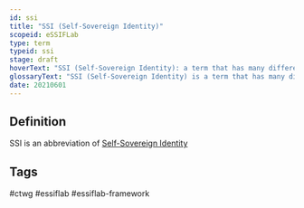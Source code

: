```yaml
---
id: ssi
title: "SSI (Self-Sovereign Identity)"
scopeid: eSSIFLab
type: term
typeid: ssi
stage: draft
hoverText: "SSI (Self-Sovereign Identity): a term that has many different interpretations, and that we use to refer to concepts/ideas, architectures, processes and technologies that aim to support (autonomous) Parties as they negotiate and execute electronic Transactions with one another."
glossaryText: "SSI (Self-Sovereign Identity) is a term that has many different interpretations, and that we use to refer to concepts/ideas, architectures, processes and technologies that aim to support (autonomous) %%parties^party%% as they negotiate and execute electronic %%transactions^transaction%% with one another."
date: 20210601
---
```


## Definition
SSI is an abbreviation of [Self-Sovereign Identity](self-sovereign-identity)
## Tags
#ctwg #essiflab #essiflab-framework